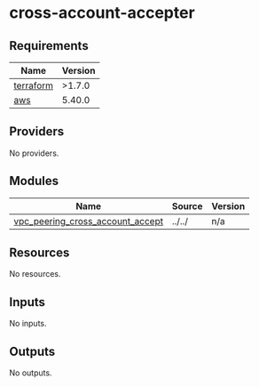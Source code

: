 # cross-account-accepter

<!-- BEGINNING OF PRE-COMMIT-TERRAFORM DOCS HOOK -->
## Requirements

| Name | Version |
|------|---------|
| <a name="requirement_terraform"></a> [terraform](#requirement\_terraform) | >1.7.0 |
| <a name="requirement_aws"></a> [aws](#requirement\_aws) | 5.40.0 |

## Providers

No providers.

## Modules

| Name | Source | Version |
|------|--------|---------|
| <a name="module_vpc_peering_cross_account_accept"></a> [vpc\_peering\_cross\_account\_accept](#module\_vpc\_peering\_cross\_account\_accept) | ../../ | n/a |

## Resources

No resources.

## Inputs

No inputs.

## Outputs

No outputs.
<!-- END OF PRE-COMMIT-TERRAFORM DOCS HOOK -->
